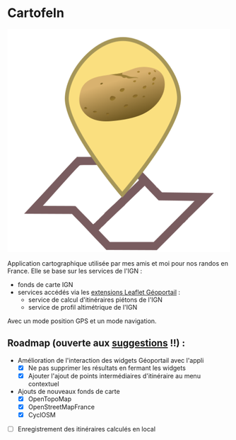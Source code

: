 # Cartofeln
![cartofeln logo](cartofeln-logo.png)

Application cartographique utilisée par mes amis et moi pour nos randos en France.
Elle se base sur les services de l'IGN :
  - fonds de carte IGN
  - services accédés via les [extensions Leaflet Géoportail](https://github.com/IGNF/geoportal-extensions) :
    - service de calcul d'itinéraires piétons de l'IGN
    - service de profil altimétrique de l'IGN

Avec un mode position GPS et un mode navigation.

## Roadmap (ouverte aux [suggestions](https://github.com/azarz/cartofeln/issues/new) !!) :
- Amélioration de l'interaction des widgets Géoportail avec l'appli
  - [x] Ne pas supprimer les résultats en fermant les widgets
  - [x] Ajouter l'ajout de points intermédiaires d'itinéraire au menu contextuel
- Ajouts de nouveaux fonds de carte
  - [x] OpenTopoMap
  - [x] OpenStreetMapFrance
  - [x] CyclOSM
- [ ] Enregistrement des itinéraires calculés en local
